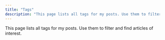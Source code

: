 ```yaml
---
title: "Tags"
description: "This page lists all tags for my posts. Use them to filter and find articles of interest."
---
```


This page lists all tags for my posts. Use them to filter and find articles of interest.


